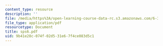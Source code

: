 ```yaml
---
content_type: resource
description: ''
file: /media/https%3A/open-learning-course-data-rc.s3.amazonaws.com/6-336j-introduction-to-numerical-simulation-sma-5211-fall-2003/9b41e28c074f02d531e67f4ce083d5c1_sps6.pdf
file_type: application/pdf
resourcetype: Document
title: sps6.pdf
uid: 9b41e28c-074f-02d5-31e6-7f4ce083d5c1
---
```

